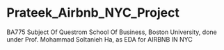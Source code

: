 # Prateek_Airbnb_NYC_Project
BA775 Subject Of Questrom School Of Business, Boston University, done under Prof. Mohammad Soltanieh Ha,  as EDA for AIRBNB IN NYC 
